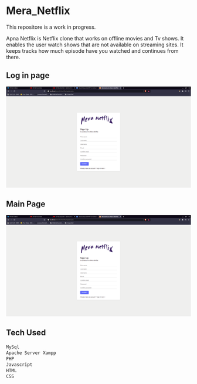 # Mera_Netflix

This repositore is a work in progress.

Apna Netflix is Netflix clone that works on offline movies and Tv shows. It enables the user watch shows that are not available on streaming sites. It keeps tracks how much episode have you watched and continues from there. 

##  Log in page
<img src = 'images/Screenshot from 2021-04-08 01-26-08.png' width = 900>

##  Main Page
<img src = 'images/Screenshot from 2021-04-08 01-26-08.png' width = 900>

## Tech Used
```
MySql 
Apache Server Xampp
PHP
Javascript
HTML
CSS
